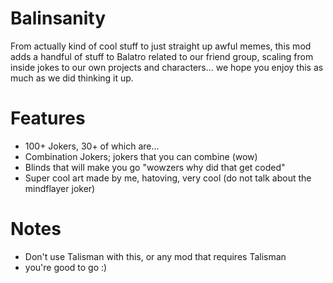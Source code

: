 # Balinsanity
From actually kind of cool stuff to just straight up awful memes, this mod adds a handful of stuff to Balatro related to our friend group, scaling from inside jokes to our own projects and characters... we hope you enjoy this as much as we did thinking it up.

# Features
* 100+ Jokers, 30+ of which are...
* Combination Jokers; jokers that you can combine (wow)
* Blinds that will make you go "wowzers why did that get coded"
* Super cool art made by me, hatoving, very cool (do not talk about the mindflayer joker)

# Notes
* Don't use Talisman with this, or any mod that requires Talisman
* you're good to go :)
